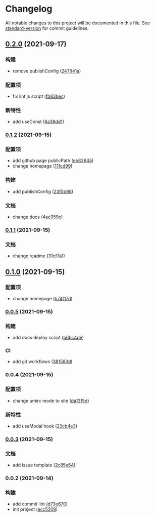 # Changelog

All notable changes to this project will be documented in this file. See [standard-version](https://github.com/conventional-changelog/standard-version) for commit guidelines.

## [0.2.0](https://github.com/wanglihua007/whooks/compare/v0.1.2...v0.2.0) (2021-09-17)


### 构建

* remove publishConfig ([247941a](https://github.com/wanglihua007/whooks/commit/247941a3cce859d2929cfa934de088694984507e))


### 配置项

* fix lint js script ([fb83bec](https://github.com/wanglihua007/whooks/commit/fb83becc3e0ee59c32764274edba84cd8face5b0))


### 新特性

* add useConst ([6a38dd1](https://github.com/wanglihua007/whooks/commit/6a38dd1df5ccd137cb3344011859630929b1b6bf))

### [0.1.2](https://github.com/wanglihua007/whooks/compare/v0.1.1...v0.1.2) (2021-09-15)


### 配置项

* add github page publicPath ([eb83645](https://github.com/wanglihua007/whooks/commit/eb83645af9d982ca62e8222e425d6f2e868603f3))
* change homepage ([111cd99](https://github.com/wanglihua007/whooks/commit/111cd9902b305a6abd1de7ee9daf653125470cad))


### 构建

* add publishConfig ([23f5b98](https://github.com/wanglihua007/whooks/commit/23f5b9825847fdb4455c34c5f15d7467654b6714))


### 文档

* change docs ([4ae359c](https://github.com/wanglihua007/whooks/commit/4ae359cd89c45e3b11995293018277995f7df56a))

### [0.1.1](https://github.com/wanglihua007/whooks/compare/v0.1.0...v0.1.1) (2021-09-15)


### 文档

* change readme ([31cf7a1](https://github.com/wanglihua007/whooks/commit/31cf7a192395507939af75c607c86ee668208fc0))

## [0.1.0](https://github.com/wanglihua007/whooks/compare/v0.0.5...v0.1.0) (2021-09-15)


### 配置项

* change homepage ([b74f17d](https://github.com/wanglihua007/whooks/commit/b74f17dafcd7a6c7a08d412495c0245f558b70b6))

### [0.0.5](https://github.com/wanglihua007/whooks/compare/v0.0.4...v0.0.5) (2021-09-15)


### 构建

* add docs deploy script ([b6bc4de](https://github.com/wanglihua007/whooks/commit/b6bc4ded3696f8ae5c751a208dcc6b924d47399f))


### CI

* add git workflows ([381583d](https://github.com/wanglihua007/whooks/commit/381583d3fef952a3a5445bcc4b1b6b10fb2f0704))

### [0.0.4](https://github.com/wanglihua007/whooks/compare/v0.0.3...v0.0.4) (2021-09-15)


### 配置项

* change umirc mode to site ([da13f5d](https://github.com/wanglihua007/whooks/commit/da13f5d825b52319b7da7be522d12a6f9b944a62))


### 新特性

* add useModal hook ([23cb4e3](https://github.com/wanglihua007/whooks/commit/23cb4e37140fbe0606253bed60f8bac3093c2c1b))

### [0.0.3](https://github.com/wanglihua007/whooks/compare/v0.0.2...v0.0.3) (2021-09-15)


### 文档

* add issue template ([2c85e64](https://github.com/wanglihua007/whooks/commit/2c85e648b8bc5f3ea315221ee61f711fa610a8ac))

### 0.0.2 (2021-09-14)


### 构建

* add commit lint ([d73e670](https://github.com/wanglihua007/whooks/commit/d73e6702628ccb612a7ce58933f18236e357a794))
* init project ([acc5209](https://github.com/wanglihua007/whooks/commit/acc52092c2805afb8958d1c7a5c27761bf3a39f6))
